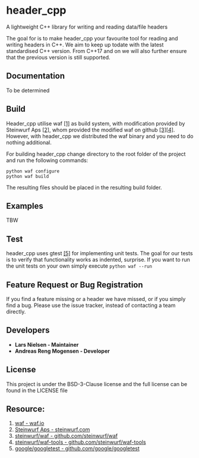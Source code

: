 # header_cpp
A lightweight C++ library for writing and reading data/file headers

The goal for is to make header_cpp your favourite tool for reading and writing headers in C++. We aim to keep up todate with the latest standardised C++ version. From C++17 and on we will also further ensure that the previous version is still supported.

## Documentation

To be determined

## Build

Header\_cpp utilise waf [[1]](https://waf.io) as build system, with modification provided by Steinwurf Aps [[2]](http://steinwurf.com), whom provided the modified waf on github
[[3]](https://github.com/steinwurf/waf)[[4]](https://github.com/steinwurf/waf-tools). However, with header\_cpp we distributed the waf binary and you need to do nothing additional.

For building header\_cpp change directory to the root folder of the project and run the following commands:

    python waf configure
    python waf build

The resulting files should be placed in the resulting build folder.

## Examples

TBW

## Test

header_cpp uses gtest [[5]](https://github.com/google/googletest) for implementing unit tests. The goal for our tests is to verify that functionality works as indented, surprise.
If you want to run the unit tests on your own simply execute `python waf --run`

## Feature Request or Bug Registration

If you find a feature missing or a header we have missed, or if you simply find a bug. Please use
the issue tracker, instead of contacting a team directly.

## Developers

- __Lars Nielsen - Maintainer__
- __Andreas Reng Mogensen - Developer__

## License

This project is under the BSD-3-Clause license and the full license can be found in the LICENSE file

## Resource:

1. [waf - waf.io](https://waf.io)
2. [Steinwurf Aps - steinwurf.com](http://steinwurf.com)
3. [steinwurf/waf - github.com/steinwurf/waf](https://github.com/steinwurf/waf)
4. [steinwurf/waf-tools - github.com/steinwurf/waf-tools](https://github.com/steinwurf/waf-tools)
5. [google/googletest - github.com/google/googletest](https://github.com/google/googletest)

